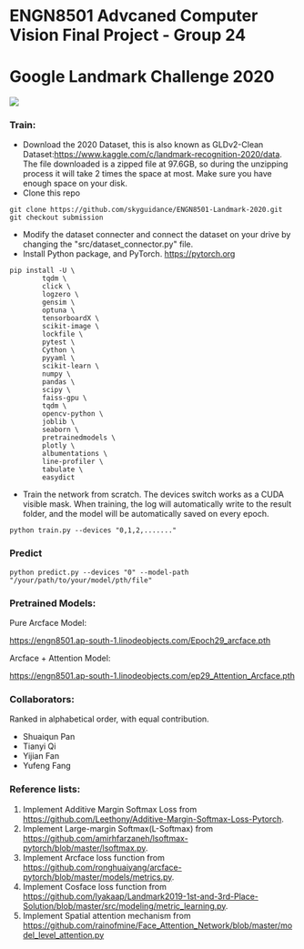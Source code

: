 # ENGN8501 Advcaned Computer Vision Final Project - Group 24
# Google Landmark Challenge 2020
![](https://cloud.google.com/vision/docs/images/moscow.png?hl=it)<br>
### Train:
* Download the 2020 Dataset, this is also known as GLDv2-Clean Dataset:https://www.kaggle.com/c/landmark-recognition-2020/data. The file downloaded is a zipped file at 97.6GB, so during the unzipping process it will take 2 times the space at most. Make sure you have enough space on your disk.
* Clone this repo
```
git clone https://github.com/skyguidance/ENGN8501-Landmark-2020.git
git checkout submission
```
* Modify the dataset connecter and connect the dataset on your drive by changing the "src/dataset_connector.py" file.
* Install Python package, and PyTorch. https://pytorch.org
```
pip install -U \
        tqdm \
        click \
        logzero \
        gensim \
        optuna \
        tensorboardX \
        scikit-image \
        lockfile \
        pytest \
        Cython \
        pyyaml \
        scikit-learn \
        numpy \
        pandas \
        scipy \
        faiss-gpu \
        tqdm \
        opencv-python \
        joblib \
        seaborn \
        pretrainedmodels \
        plotly \
        albumentations \
        line-profiler \
        tabulate \
        easydict
```
* Train the network from scratch. The devices switch works as a CUDA visible mask. When training, the log will automatically write to the result folder, and the model will be automatically saved on every epoch.
```
python train.py --devices "0,1,2,......."
```
### Predict
```
python predict.py --devices "0" --model-path "/your/path/to/your/model/pth/file"
```
### Pretrained Models:
Pure Arcface Model:

https://engn8501.ap-south-1.linodeobjects.com/Epoch29_arcface.pth

Arcface + Attention Model:

https://engn8501.ap-south-1.linodeobjects.com/ep29_Attention_Arcface.pth


### Collaborators:
Ranked in alphabetical order, with equal contribution.


* Shuaiqun Pan <br>
* Tianyi Qi<br>
* Yijian Fan<br>
* Yufeng Fang<br>

### Reference lists:
1. Implement Additive Margin Softmax Loss from https://github.com/Leethony/Additive-Margin-Softmax-Loss-Pytorch.
2. Implement Large-margin Softmax(L-Softmax) from https://github.com/amirhfarzaneh/lsoftmax-pytorch/blob/master/lsoftmax.py.
3. Implement Arcface loss function from https://github.com/ronghuaiyang/arcface-pytorch/blob/master/models/metrics.py.
4. Implement Cosface loss function from https://github.com/lyakaap/Landmark2019-1st-and-3rd-Place-Solution/blob/master/src/modeling/metric_learning.py.
5. Implement Spatial attention mechanism from https://github.com/rainofmine/Face_Attention_Network/blob/master/model_level_attention.py
